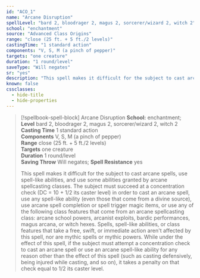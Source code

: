 ```yaml
---
id: "ACO_1"
name: "Arcane Disruption"
spellLevel: "bard 2, bloodrager 2, magus 2, sorcerer/wizard 2, witch 2"
school: "enchantment"
source: "Advanced Class Origins"
range: "close (25 ft. + 5 ft./2 levels)"
castingTime: "1 standard action"
components: "V, S, M (a pinch of pepper)"
targets: "one creature"
duration: "1 round/level"
saveType: "Will negates"
sr: "yes"
description: "This spell makes it difficult for the subject to cast arcane spells, use spell-like abilities, and use some abilities granted by arcane spellcasting classes. The subject must succeed at a concentration check (DC = 10 + 1/2 its caster level) in order to cast an arcane spell, use any spell-like ability (even those that come from a divine source), use arcane spell completion or spell trigger magic items, or use any of the following class features that come from an arcane spellcasting class: arcane school powers, arcanist exploits, bardic performances, magus arcana, or witch hexes. Spells, spell-like abilities, or class features that take a free, swift, or immediate action aren't affected by this spell, nor are mythic spells or mythic powers.  While under the effect of this spell, if the subject must attempt a concentration check to cast an arcane spell or use an arcane spell-like ability for any reason other than the effect of this spell (such as casting defensively, being injured while casting, and so on), it takes a penalty on that check equal to 1/2 its caster level."
known: false
cssclasses:
  - hide-title
  - hide-properties
---
```


> [!spellbook-spell-block] Arcane Disruption
> **School:** enchantment; **Level** bard 2, bloodrager 2, magus 2, sorcerer/wizard 2, witch 2
> **Casting Time** 1 standard action  
> **Components** V, S, M (a pinch of pepper)  
> **Range** close (25 ft. + 5 ft./2 levels)  
> **Targets** one creature  
> **Duration** 1 round/level  
> **Saving Throw** Will negates; **Spell Resistance** yes
> 
> This spell makes it difficult for the subject to cast arcane spells, use spell-like abilities, and use some abilities granted by arcane spellcasting classes. The subject must succeed at a concentration check (DC = 10 + 1/2 its caster level) in order to cast an arcane spell, use any spell-like ability (even those that come from a divine source), use arcane spell completion or spell trigger magic items, or use any of the following class features that come from an arcane spellcasting class: arcane school powers, arcanist exploits, bardic performances, magus arcana, or witch hexes. Spells, spell-like abilities, or class features that take a free, swift, or immediate action aren't affected by this spell, nor are mythic spells or mythic powers.  While under the effect of this spell, if the subject must attempt a concentration check to cast an arcane spell or use an arcane spell-like ability for any reason other than the effect of this spell (such as casting defensively, being injured while casting, and so on), it takes a penalty on that check equal to 1/2 its caster level.